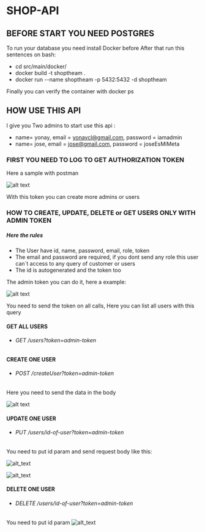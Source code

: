# SHOP-API

## BEFORE START YOU NEED POSTGRES

To run your database you need install Docker before
After that run this sentences on bash:

- cd src/main/docker/
- docker build -t shoptheam .
- docker run --name shoptheam -p 5432:5432 -d shoptheam

Finally you can verify the container with
docker ps

## HOW USE THIS API

I give you Two admins to start use this api :
- name= yonay, email = yonaycl@gmail.com, password = iamadmin
- name= jose, email = jose@gmail.com, password = joseEsMiMeta

### FIRST YOU NEED TO LOG TO GET AUTHORIZATION TOKEN 

Here a sample with postman

![alt text](https://i.gyazo.com/6434d53a73087050ac20f4df1880e513.png)

With this token you can create more admins or users

### HOW TO CREATE, UPDATE, DELETE or GET USERS ONLY WITH ADMIN TOKEN

##### Here the rules

- The User have id, name, password, email, role, token
- The email and password are required, if you dont send any role
this user can´t access to any query of customer or users
- The id is autogenerated and the token too
        
The admin token you can do it, here a example:

![alt text](https://i.gyazo.com/f7d86b96f19a1ed187cfaa3a8ca7dfbd.png)

You need to send the token on all calls,
Here you can list all users with this query


#### GET ALL USERS

- ###### GET /users?token=admin-token

#### CREATE ONE USER

- ###### POST /createUser?token=admin-token

Here you need to send the data in the body

![alt text](https://i.gyazo.com/8bd164a6dacb1f0697f11fd4c229567b.png)

#### UPDATE ONE USER

- ###### PUT /users/id-of-user?token=admin-token

You need to put id param and send request body like this:

![alt_text](https://i.gyazo.com/9df4418a9b6b7e964c8a63f91e56651c.png)


![alt_text](https://i.gyazo.com/39bc02c341a06ec56ad5331a054f74a2.png)

#### DELETE ONE USER

- ###### DELETE /users/id-of-user?token=admin-token
You need to put id param
![alt_text](https://i.gyazo.com/3b3dad53e6cffe6c763098fa5cfb9e14.png)

